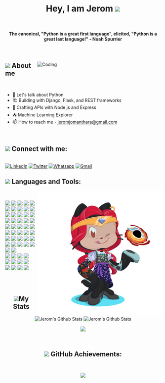 <div align="center">
    <h1>
        Hey, I am Jerom 
        <img src="https://github.com/Anmol-Baranwal/Cool-GIFs-For-GitHub/assets/74038190/7bb1e704-6026-48f9-8435-2f4d40101348" width="52">
    </h1>
    <br/>
    <h4>The  canonical, "Python is a great first language", elicited, "Python is a great last language!" - Noah Spurrier </h4>
</div>


<br>
<div>
    <img align="right" alt="Coding" width="400" src="https://user-images.githubusercontent.com/74038190/212750996-938b257b-266c-45a7-9af7-655341c0f58b.gif">
  <h2> <img src="https://github.com/Anmol-Baranwal/Cool-GIFs-For-GitHub/assets/74038190/34376b0e-4ae2-4278-9d3d-82e8016a87d6" width="60"> About me</h2>
      <br>
      <div >
          <ul>
            <li>
                🐍 Let's talk about Python 
            </li>
            <li>
                🏗️ Building with Django, Flask, and REST frameworks
            </li>
            <li>
                🚀 Crafting APIs with Node.js and Express
            </li>
            <li>
                ⛺ Machine Learning Explorer
            </li>
            <li>
                📫 How to reach me - <a href="mailto:jeromjomanthara@gmail.com" target="_blank">jeromjomanthara@gmail.com</a>
            </li>
        </ul>
      </div>
    <br>
        <h2 > <img src="https://github.com/Anmol-Baranwal/Cool-GIFs-For-GitHub/assets/74038190/6f564d9a-467a-4bba-ad3a-8527c8ab79ae" width="60"> Connect with me:</h2>
        <br>
        <div>
            <a href="https://www.linkedin.com/in/jerom-jo-manthara/" target="_blank"><img alt="LinkedIn"
                    src="https://img.shields.io/badge/linkedin-%230077B5.svg?&style=for-the-badge&logo=linkedin&logoColor=white" /></a>
            <a href="https://twitter.com/je_rom_jo" target="_blank"><img alt="Twitter"
                    src="https://img.shields.io/badge/twitter-%231DA1F2.svg?&style=for-the-badge&logo=twitter&logoColor=white" /></a>
            <a href="https://wa.me/+918714065596/" target="_blank"><img alt="Whatsapp"
                    src="https://img.shields.io/badge/WhatsApp-25D366?style=for-the-badge&logo=whatsapp&logoColor=white" /></a>
            <a href="mailto:jeromjomanthara@gmail.com" target="_blank"><img alt="Gmail"
                    src="https://img.shields.io/badge/-Gmail-D14836?style=for-the-badge&logo=Gmail&logoColor=white" /></a>
        </div>
</div>

<h2 > <img src="https://github.com/Anmol-Baranwal/Cool-GIFs-For-GitHub/assets/74038190/fa83eeb9-f4e2-4d85-93f0-688af11babf8" width="60"> Languages and Tools:</h2>
<div>
    <img align="right" alt="OctoCat" width="400" src="octocat.png">
</div>
<br />
<p >
    <img src="https://img.shields.io/badge/Python-FFD43B?style=for-the-badge&logo=python&logoColor=blue" />
    <img src="https://img.shields.io/badge/JavaScript-323330?style=for-the-badge&logo=javascript&logoColor=F7DF1E" />
    <img src="https://img.shields.io/badge/Node%20js-339933?style=for-the-badge&logo=nodedotjs&logoColor=white" />
    <img src="https://img.shields.io/badge/Django-092E20?style=for-the-badge&logo=django&logoColor=green" />
    <img src="https://img.shields.io/badge/django%20rest-ff1709?style=for-the-badge&logo=django&logoColor=white" />
    <img src="https://img.shields.io/badge/Express%20js-000000?style=for-the-badge&logo=express&logoColor=white" />
    <img src="https://img.shields.io/badge/Jest-C21325?style=for-the-badge&logo=jest&logoColor=white" />
    <img src="https://img.shields.io/badge/Flask-000000?style=for-the-badge&logo=flask&logoColor=white" />
    <img src="https://img.shields.io/badge/fastapi-109989?style=for-the-badge&logo=FASTAPI&logoColor=white" />
    <img src="https://img.shields.io/badge/GitHub-100000?style=for-the-badge&logo=github&logoColor=white" />
    <img src="https://img.shields.io/badge/GIT-E44C30?style=for-the-badge&logo=git&logoColor=white" />
    <img src="https://img.shields.io/badge/GitHub_Actions-2088FF?style=for-the-badge&logo=github-actions&logoColor=white" />
    <img src="https://img.shields.io/badge/C-00599C?style=for-the-badge&logo=c&logoColor=white" />
    <img src="https://img.shields.io/badge/MySQL-005C84?style=for-the-badge&logo=mysql&logoColor=white" />
    <img src="https://img.shields.io/badge/MongoDB-4EA94B?style=for-the-badge&logo=mongodb&logoColor=white" />
    <img src="https://img.shields.io/badge/PostgreSQL-316192?style=for-the-badge&logo=postgresql&logoColor=white" />
    <img src="https://img.shields.io/badge/Sqlite-003B57?style=for-the-badge&logo=sqlite&logoColor=white" />
    <img src="https://img.shields.io/badge/Docker-2CA5E0?style=for-the-badge&logo=docker&logoColor=white" />
    <img src="https://img.shields.io/badge/rabbitmq-%23FF6600.svg?&style=for-the-badge&logo=rabbitmq&logoColor=white" />
    <img src="https://img.shields.io/badge/redis-%23DD0031.svg?&style=for-the-badge&logo=redis&logoColor=white" />
    <img src="https://img.shields.io/badge/celery-37814A?style=for-the-badge&logo=celery&logoColor=white" />
    <img src="https://img.shields.io/badge/pythonanywhere-1D9FD7?style=for-the-badge&logo=pythonanywhere&logoColor=white" />
    <img src="https://img.shields.io/badge/Render-46E3B7?style=for-the-badge&logo=render&logoColor=white" />
    <img src="https://img.shields.io/badge/Postman-FF6C37?style=for-the-badge&logo=Postman&logoColor=white" />
    <img src="https://img.shields.io/badge/Amazon_AWS-FF9900?style=for-the-badge&logo=amazonaws&logoColor=white" />
    <img src="https://img.shields.io/badge/VSCode-0078D4?style=for-the-badge&logo=visual%20studio%20code&logoColor=white" />
    <img src="https://img.shields.io/badge/Shell_Script-121011?style=for-the-badge&logo=gnu-bash&logoColor=white" />
    <img src="https://img.shields.io/badge/windows%20terminal-4D4D4D?style=for-the-badge&logo=windows%20terminal&logoColor=white" />
    <img src="https://img.shields.io/badge/prettier-1A2C34?style=for-the-badge&logo=prettier&logoColor=F7BA3E" />
    <img src="https://img.shields.io/badge/Playwright-45ba4b?style=for-the-badge&logo=Playwright&logoColor=white" />
    <img src="https://img.shields.io/badge/Selenium-43B02A?style=for-the-badge&logo=Selenium&logoColor=white" />
    <img src="https://img.shields.io/badge/Streamlit-FF4B4B?style=for-the-badge&logo=Streamlit&logoColor=white" />
    <img src="https://img.shields.io/badge/Pandas-2C2D72?style=for-the-badge&logo=pandas&logoColor=white" />
    <img src="https://img.shields.io/badge/TensorFlow-FF6F00?style=for-the-badge&logo=tensorflow&logoColor=white" />
    <img src="https://img.shields.io/badge/Keras-FF0000?style=for-the-badge&logo=keras&logoColor=white" />
    <img src="https://img.shields.io/badge/scikit_learn-F7931E?style=for-the-badge&logo=scikit-learn&logoColor=white" />
    <img src="https://img.shields.io/badge/VowpalWabbit-FF81F9?style=for-the-badge&logo=vowpalwabbit&logoColor=white" />
    <img src="https://img.shields.io/badge/Jupyter-F37626.svg?&style=for-the-badge&logo=Jupyter&logoColor=white" />
    <img src="https://img.shields.io/badge/Colab-F9AB00?style=for-the-badge&logo=googlecolab&color=525252" />
    <img src="https://img.shields.io/badge/Kaggle-20BEFF?style=for-the-badge&logo=Kaggle&logoColor=white" />
    <img src="https://img.shields.io/badge/OpenCV-27338e?style=for-the-badge&logo=OpenCV&logoColor=white" />
    <img src="https://img.shields.io/badge/pypi-3775A9?style=for-the-badge&logo=pypi&logoColor=white" />
    <br>
    <img src="https://img.shields.io/badge/Matplotlib-%23ffffff.svg?style=for-the-badge&logo=Matplotlib&logoColor=black" />
    <img src="https://img.shields.io/badge/Plotly-%233F4F75.svg?style=for-the-badge&logo=plotly&logoColor=white" />
    <img src="https://img.shields.io/badge/Seaborn-3775A9?style=for-the-badge&logo=seaborn&logoColor=white" />
    <img src="https://img.shields.io/badge/Numpy-777BB4?style=for-the-badge&logo=numpy&logoColor=white" />
    <br>
    <img src="https://img.shields.io/badge/npm-CB3837?style=for-the-badge&logo=npm&logoColor=white" />
    <img src="https://img.shields.io/badge/Wordpress-21759B?style=for-the-badge&logo=wordpress&logoColor=white" />
    <img src="https://img.shields.io/badge/java-%23ED8B00.svg?style=for-the-badge&logo=openjdk&logoColor=white" />
    <img src="https://img.shields.io/badge/HTML5-E34F26?style=for-the-badge&logo=html5&logoColor=white" />
    <br>
    <img src="https://img.shields.io/badge/CSS3-1572B6?style=for-the-badge&logo=css3&logoColor=white" />
    <img src="https://img.shields.io/badge/Bootstrap-563D7C?style=for-the-badge&logo=bootstrap&logoColor=white" />
    <img src="https://img.shields.io/badge/TypeScript-007ACC?style=for-the-badge&logo=typescript&logoColor=white" />
    <img src="https://img.shields.io/badge/Arduino-00979D?style=for-the-badge&logo=Arduino&logoColor=white" />
    
</p>

<br>
<br>
<div align="center">
    <h2><img src="https://github.com/Anmol-Baranwal/Cool-GIFs-For-GitHub/assets/74038190/761f4c99-eda3-4c9a-a4ec-2b6311e2433a" width="60">My Stats
        </h2>
</div>
<div align="center">
    <p >
        <img align="center" height="160" alt="Jerom's Github Stats"
            src="https://github-readme-stats.vercel.app/api?username=lordgrim18&theme=nightowl&show_icons=true&hide_border=false&count_private=true" />
        <img align="center" alt="Jerom's Github Stats" height="160"
            src="https://github-readme-stats.vercel.app/api/top-langs/?username=lordgrim18&theme=nightowl&show_icons=true&hide_border=false&layout=compact" />
    </p>  
    <p>
        <img align="center" src="https://github-readme-streak-stats.herokuapp.com/?user=lordgrim18&theme=nightowl&hide_border=false"/>
    </p>
</div>
        

<br>
<h2 align="center"> <img src="https://github.com/Anmol-Baranwal/Cool-GIFs-For-GitHub/assets/74038190/87b72768-3740-4648-b118-c3164ff654cd" width="60"> GitHub Achievements:</h2>

<br/>

<p align="center">
<a href="#"><img src="https://github-profile-trophy.vercel.app/?username=lordgrim18&row=1&theme=discord"></a>
</p>
</p>
</div>
